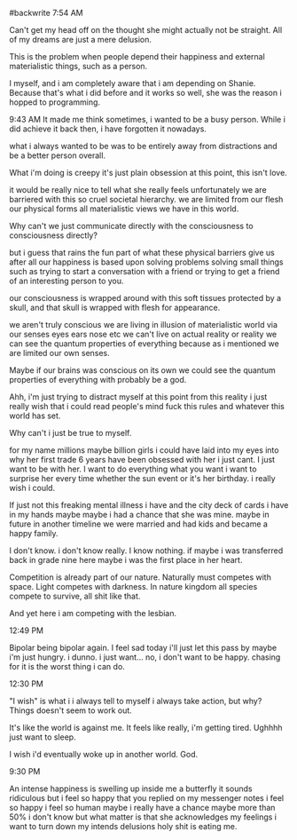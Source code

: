 #backwrite 
7:54 AM

Can't get my head off on the thought she might actually not be straight. All of my dreams are just a mere delusion. 

This is the problem when people depend their happiness and external materialistic things, such as a person.

I myself, and i am completely aware that i am depending on Shanie. Because that's what i did before and it works so well, she was the reason i hopped to programming. 

9:43 AM
It made me think sometimes, i wanted to be a busy person. While i did achieve it back then, i have forgotten it nowadays. 

what i always wanted to be was to be entirely away from distractions and be a better person overall. 

What i'm doing is creepy it's just plain obsession at this point, this isn't love.

it would be really nice to tell what she really feels unfortunately we are barriered with this so cruel societal hierarchy. we are limited from our flesh our physical forms all materialistic views we have in this world. 

Why can't we just communicate directly with the consciousness to consciousness directly? 

but i guess that rains the fun part of what these physical barriers give us after all our happiness is based upon solving problems solving small things such as trying to start a conversation with a friend or trying to get a friend of an interesting person to you. 

our consciousness is wrapped around with this soft tissues protected by a skull, and that skull is wrapped with flesh for appearance. 

we aren't truly conscious we are living in illusion of materialistic world via our senses eyes ears nose etc we can't live on actual reality or reality we can see the quantum properties of everything because as i mentioned we are limited our own senses. 

Maybe if our brains was conscious on its own we could see the quantum properties of everything with probably be a god. 

Ahh, i'm just trying to distract myself at this point from this reality i just really wish that i could read people's mind fuck this rules and whatever this world has set. 

Why can't i just be true to myself. 

for my name millions maybe billion girls i could have laid into my eyes into why her first trade 6 years have been obsessed with her i just cant. I just want to be with her. I want to do everything what you want i want to surprise her every time whether the sun event or it's her birthday. i really wish i could. 

If just not this freaking mental illness i have and the city deck of cards i have in my hands maybe maybe i had a chance that she was mine. maybe in future in another timeline we were married and had kids and became a happy family. 

I don't know. i don't know really. I know nothing. if maybe i was transferred back in grade nine here maybe i was the first place in her heart. 

Competition is already part of our nature. Naturally must competes with space. Light competes with darkness. In nature kingdom all species compete to survive, all shit like that.

And yet here i am competing with the lesbian. 

12:49 PM

Bipolar being bipolar again. I feel sad today i'll just let this pass by maybe i'm just hungry. i dunno.
i just want... no, i don't want to be happy. chasing for it is the worst thing i can do.

12:30 PM

"I wish" is what i i always tell to myself i always take action, but why? Things doesn't seem to work out.

It's like the world is against me. It feels like really, i'm getting tired. 
Ughhhh just want to sleep.

I wish i'd eventually woke up in another world. God.

9:30 PM

An intense happiness is swelling up inside me a butterfly it sounds ridiculous but i feel so happy that you replied on my messenger notes i feel so happy i feel so human maybe i really have a chance maybe more than 50% i don't know but what matter is that she acknowledges my feelings i want to turn down my intends delusions holy shit is eating me. 


